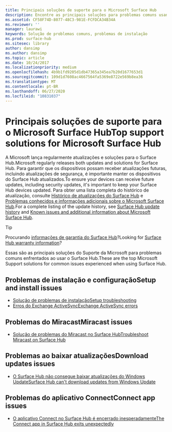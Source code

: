 ```yaml
---
title: Principais soluções de suporte para o Microsoft Surface Hub
description: Encontre as principais soluções para problemas comuns usando o Surface Hub.
ms.assetid: CF58F74D-8077-48C3-981E-FCFDCA34B34A
ms.reviewer: ''
manager: laurawi
keywords: Solução de problemas comuns, problemas de instalação
ms.prod: surface-hub
ms.sitesec: library
author: dansimp
ms.author: dansimp
ms.topic: article
ms.date: 10/24/2017
ms.localizationpriority: medium
ms.openlocfilehash: 4b9b1fd9205d1db47365a345ea7b20d1677653d1
ms.sourcegitcommit: 109d1d7608ac4667564fa5369e8722e569b8ea36
ms.translationtype: MT
ms.contentlocale: pt-BR
ms.lasthandoff: 06/27/2020
ms.locfileid: "10831037"
---
```

# <span data-ttu-id="1171b-104">Principais soluções de suporte para o Microsoft Surface Hub</span><span class="sxs-lookup"><span data-stu-id="1171b-104">Top support solutions for Microsoft Surface Hub</span></span>

<span data-ttu-id="1171b-105">A Microsoft lança regularmente atualizações e soluções para o Surface Hub.</span><span class="sxs-lookup"><span data-stu-id="1171b-105">Microsoft regularly releases both updates and solutions for Surface Hub.</span></span> <span data-ttu-id="1171b-106">Para garantir que os dispositivos possam receber atualizações futuras, incluindo atualizações de segurança, é importante manter os dispositivos do Surface Hub atualizados.</span><span class="sxs-lookup"><span data-stu-id="1171b-106">To ensure your devices can receive future updates, including security updates, it's important to keep your Surface Hub devices updated.</span></span> <span data-ttu-id="1171b-107">Para obter uma lista completa do histórico de atualização, consulte [Histórico de atualizações do Surface Hub](https://www.microsoft.com/surface/support/surface-hub/surface-hub-update-history) e [Problemas conhecidos e informações adicionais sobre o Microsoft Surface Hub](https://support.microsoft.com/help/4025643).</span><span class="sxs-lookup"><span data-stu-id="1171b-107">For a complete listing of the update history, see [Surface Hub update history](https://www.microsoft.com/surface/support/surface-hub/surface-hub-update-history) and [Known issues and additional information about Microsoft Surface Hub](https://support.microsoft.com/help/4025643).</span></span>

>[!TIP]
><span data-ttu-id="1171b-108">Procurando [informações de garantia do Surface Hub](https://support.microsoft.com/help/4040687/surface-surface-documents)?</span><span class="sxs-lookup"><span data-stu-id="1171b-108">Looking for [Surface Hub warranty information](https://support.microsoft.com/help/4040687/surface-surface-documents)?</span></span>

<span data-ttu-id="1171b-109">Essas são as principais soluções do Suporte da Microsoft para problemas comuns enfrentados ao usar o Surface Hub.</span><span class="sxs-lookup"><span data-stu-id="1171b-109">These are the top Microsoft Support solutions for common issues experienced when using Surface Hub.</span></span>

## <span data-ttu-id="1171b-110">Problemas de instalação e configuração</span><span class="sxs-lookup"><span data-stu-id="1171b-110">Setup and install issues</span></span>

- [<span data-ttu-id="1171b-111">Solução de problemas de instalação</span><span class="sxs-lookup"><span data-stu-id="1171b-111">Setup troubleshooting</span></span>](troubleshoot-surface-hub.md#setup-troubleshooting)
- [<span data-ttu-id="1171b-112">Erros do Exchange ActiveSync</span><span class="sxs-lookup"><span data-stu-id="1171b-112">Exchange ActiveSync errors</span></span>](troubleshoot-surface-hub.md#exchange-activesync-errors)

## <span data-ttu-id="1171b-113">Problemas do Miracast</span><span class="sxs-lookup"><span data-stu-id="1171b-113">Miracast issues</span></span>

- [<span data-ttu-id="1171b-114">Solução de problemas do Miracast no Surface Hub</span><span class="sxs-lookup"><span data-stu-id="1171b-114">Troubleshoot Miracast on Surface Hub</span></span>](miracast-troubleshooting.md)
 
## <span data-ttu-id="1171b-115">Problemas ao baixar atualizações</span><span class="sxs-lookup"><span data-stu-id="1171b-115">Download updates issues</span></span>

- [<span data-ttu-id="1171b-116">O Surface Hub não consegue baixar atualizações do Windows Update</span><span class="sxs-lookup"><span data-stu-id="1171b-116">Surface Hub can't download updates from Windows Update</span></span>](https://support.microsoft.com/help/3191418/surface-hub-can-t-download-updates-from-windows-update)

## <span data-ttu-id="1171b-117">Problemas do aplicativo Connect</span><span class="sxs-lookup"><span data-stu-id="1171b-117">Connect app issues</span></span>

- [<span data-ttu-id="1171b-118">O aplicativo Connect no Surface Hub é encerrado inesperadamente</span><span class="sxs-lookup"><span data-stu-id="1171b-118">The Connect app in Surface Hub exits unexpectedly</span></span>](https://support.microsoft.com/help/3157417/the-connect-app-in-surface-hub-exits-unexpectedly)


 


 





